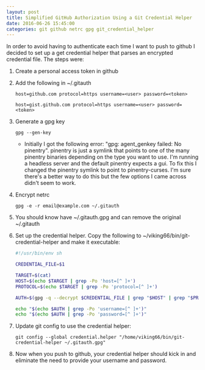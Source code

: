 ```yaml
---
layout: post
title: Simplified GitHub Authorization Using a Git Credential Helper
date: 2016-06-26 15:45:00
categories: git github netrc gpg git_credential_helper
---
```


In order to avoid having to authenticate each time I want to push to github I decided to set up a get credential helper that parses an encrypted credential file. The steps were:

1. Create a personal access token in github
2. Add the following in ~/.gitauth

   ```
   host=github.com protocol=https username=<user> password=<token>

   host=gist.github.com protocol=https username=<user> password=<token>
   ```

3. Generate a gpg key

   ```
   gpg --gen-key
   ```

    * Initially I got the following error: "gpg: agent_genkey failed: No pinentry". pinentry is just a symlink that points to one of the many pinentry binaries depending on the type you want to use. I'm running a headless server and the default pinentry expects a gui. To fix this I changed the pinentry symlink to point to pinentry-curses. I'm sure there's a better way to do this but the few options I came across didn't seem to work.
4. Encrypt netrc

   ```
   gpg -e -r email@example.com ~/.gitauth
   ```
5. You should know have ~/.gitauth.gpg and can remove the original ~/.gitauth
6. Set up the credential helper. Copy the following to ~/viking66/bin/git-credential-helper and make it executable:

   ```bash
   #!/usr/bin/env sh

   CREDENTIAL_FILE=$1

   TARGET=$(cat)
   HOST=$(echo $TARGET | grep -Po 'host=[^ ]+')
   PROTOCOL=$(echo $TARGET | grep -Po 'protocol=[^ ]+')

   AUTH=$(gpg -q --decrypt $CREDENTIAL_FILE | grep "$HOST" | grep "$PROTOCOL")

   echo "$(echo $AUTH | grep -Po 'username=[^ ]+')"
   echo "$(echo $AUTH | grep -Po 'password=[^ ]+')"
   ```

7. Update git config to use the credential helper:

   ```
   git config --global credential.helper "/home/viking66/bin/git-credential-helper ~/.gitauth.gpg"
   ```
8. Now when you push to github, your credential helper should kick in and eliminate the need to provide your username and password.
